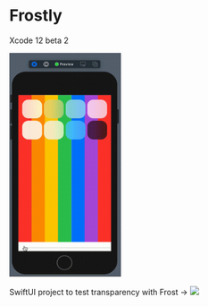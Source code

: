 # Frostly

Xcode 12 beta 2

<img src="frostly.gif" data-canonical-src="frostly.gif" width="200" height="400" />

SwiftUI project to test transparency with Frost -> ![](https://gist.github.com/Clarko/8dbe26be36d4d317302791fceda7b30c)
